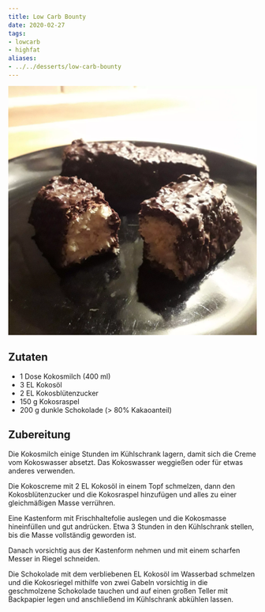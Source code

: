 ```yaml
---
title: Low Carb Bounty
date: 2020-02-27
tags:
- lowcarb
- highfat
aliases:
- ../../desserts/low-carb-bounty
---
```


![](/img/low-carb-bounty.webp)

## Zutaten
- 1 Dose    Kokosmilch (400 ml)
- 3 EL      Kokosöl
- 2 EL      Kokosblütenzucker
- 150 g     Kokosraspel
- 200 g     dunkle Schokolade (> 80% Kakaoanteil)

## Zubereitung
Die Kokosmilch einige Stunden im Kühlschrank lagern, damit sich die Creme vom Kokoswasser absetzt. Das Kokoswasser weggießen oder für etwas anderes verwenden.

Die Kokoscreme mit 2 EL Kokosöl in einem Topf schmelzen, dann den Kokosblütenzucker und die Kokosraspel hinzufügen und alles zu einer gleichmäßigen Masse verrühren.

Eine Kastenform mit Frischhaltefolie auslegen und die Kokosmasse hineinfüllen und gut andrücken. Etwa 3 Stunden in den Kühlschrank stellen, bis die Masse vollständig geworden ist.

Danach vorsichtig aus der Kastenform nehmen und mit einem scharfen Messer in Riegel schneiden.

Die Schokolade mit dem verbliebenen EL Kokosöl im Wasserbad schmelzen und die Kokosriegel mithilfe von zwei Gabeln vorsichtig in die geschmolzene Schokolade tauchen und auf einen großen Teller mit Backpapier legen und anschließend im Kühlschrank abkühlen lassen.
